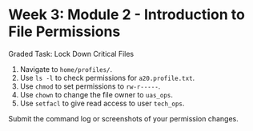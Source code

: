 # Week 3: Module 2 - Introduction to File Permissions

Graded Task: Lock Down Critical Files

1. Navigate to `home/profiles/`.
2. Use `ls -l` to check permissions for `a20.profile.txt`.
3. Use `chmod` to set permissions to `rw-r-----`.
4. Use `chown` to change the file owner to `uas_ops`.
5. Use `setfacl` to give read access to user `tech_ops`.

Submit the command log or screenshots of your permission changes.

